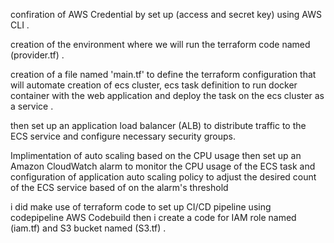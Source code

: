  confiration of AWS Credential by set up (access and secret key) using AWS CLI .

 creation of the environment where we will run the terraform code named (provider.tf) .

 creation of a file named 'main.tf' to define the terraform configuration that will automate creation of ecs cluster, ecs task definition to run docker container with the web application and deploy the task on the ecs cluster as a service .

 then set up an application load balancer (ALB) to distribute traffic to the ECS service and configure necessary security groups.

 Implimentation of auto scaling based on the CPU usage then set up an Amazon CloudWatch alarm to monitor the CPU usage of the ECS task and configuration of application auto scaling policy to adjust the desired count of the ECS service based of on the alarm's threshold

 i did make use of terraform code to set up CI/CD pipeline using codepipeline AWS Codebuild then i create a code for IAM role named (iam.tf) and S3 bucket named (S3.tf) .


